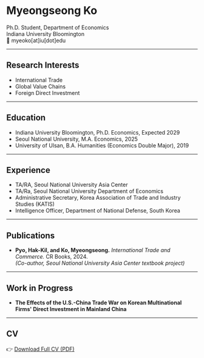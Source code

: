 # Myeongseong Ko

Ph.D. Student, Department of Economics  
Indiana University Bloomington  
📧 myeoko[at]iu[dot]edu  

---

## Research Interests
- International Trade
- Global Value Chains
- Foreign Direct Investment

---

## Education
- Indiana University Bloomington, Ph.D. Economics, Expected 2029
- Seoul National University, M.A. Economics, 2025
- University of Ulsan, B.A. Humanities (Economics Double Major), 2019

---

## Experience
- TA/RA, Seoul National University Asia Center
- TA/Ra, Seoul National University Department of Economics
- Administrative Secretary, Korea Association of Trade and Industry Studies (KATIS)
- Intelligence Officer, Department of National Defense, South Korea
---

## Publications
- **Pyo, Hak-Kil, and Ko, Myeongseong.** _International Trade and Commerce._ CR Books, 2024.  
  *(Co-author, Seoul National University Asia Center textbook project)*

---

## Work in Progress
- **The Effects of the U.S.-China Trade War on Korean Multinational Firms' Direct Investment in Mainland China**

---

## CV
👉 [Download Full CV (PDF)](/Curriculum_Vitae_MyeongseongKo_20240427.pdf)
